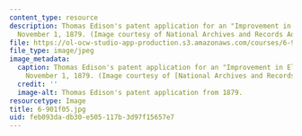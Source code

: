 ```yaml
---
content_type: resource
description: Thomas Edison's patent application for an "Improvement in Electric Lamps,"
  November 1, 1879. (Image courtesy of National Archives and Records Administration.)
file: https://ol-ocw-studio-app-production.s3.amazonaws.com/courses/6-901-inventions-and-patents-fall-2005/feb093dadb30e505117b3d97f15657e7_6-901f05.jpg
file_type: image/jpeg
image_metadata:
  caption: Thomas Edison's patent application for an "Improvement in Electric Lamps,"
    November 1, 1879. (Image courtesy of [National Archives and Records Administration](http://www.archives.gov/).)
  credit: ''
  image-alt: Thomas Edison's patent application from 1879.
resourcetype: Image
title: 6-901f05.jpg
uid: feb093da-db30-e505-117b-3d97f15657e7
---
```

